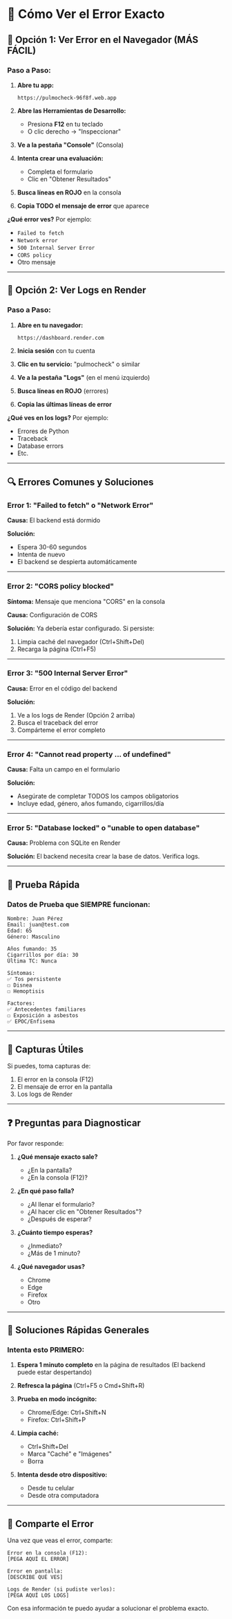 # 🐛 Cómo Ver el Error Exacto

## 🎯 Opción 1: Ver Error en el Navegador (MÁS FÁCIL)

### Paso a Paso:

1. **Abre tu app:**
   ```
   https://pulmocheck-96f8f.web.app
   ```

2. **Abre las Herramientas de Desarrollo:**
   - Presiona **F12** en tu teclado
   - O clic derecho → "Inspeccionar"

3. **Ve a la pestaña "Console"** (Consola)

4. **Intenta crear una evaluación:**
   - Completa el formulario
   - Clic en "Obtener Resultados"

5. **Busca líneas en ROJO** en la consola

6. **Copia TODO el mensaje de error** que aparece

**¿Qué error ves?** Por ejemplo:
- `Failed to fetch`
- `Network error`
- `500 Internal Server Error`
- `CORS policy`
- Otro mensaje

---

## 🎯 Opción 2: Ver Logs en Render

### Paso a Paso:

1. **Abre en tu navegador:**
   ```
   https://dashboard.render.com
   ```

2. **Inicia sesión** con tu cuenta

3. **Clic en tu servicio:** "pulmocheck" o similar

4. **Ve a la pestaña "Logs"** (en el menú izquierdo)

5. **Busca líneas en ROJO** (errores)

6. **Copia las últimas líneas de error**

**¿Qué ves en los logs?** Por ejemplo:
- Errores de Python
- Traceback
- Database errors
- Etc.

---

## 🔍 Errores Comunes y Soluciones

### Error 1: "Failed to fetch" o "Network Error"

**Causa:** El backend está dormido

**Solución:**
- Espera 30-60 segundos
- Intenta de nuevo
- El backend se despierta automáticamente

---

### Error 2: "CORS policy blocked"

**Síntoma:** Mensaje que menciona "CORS" en la consola

**Causa:** Configuración de CORS

**Solución:** Ya debería estar configurado. Si persiste:
1. Limpia caché del navegador (Ctrl+Shift+Del)
2. Recarga la página (Ctrl+F5)

---

### Error 3: "500 Internal Server Error"

**Causa:** Error en el código del backend

**Solución:**
1. Ve a los logs de Render (Opción 2 arriba)
2. Busca el traceback del error
3. Compárteme el error completo

---

### Error 4: "Cannot read property ... of undefined"

**Causa:** Falta un campo en el formulario

**Solución:**
- Asegúrate de completar TODOS los campos obligatorios
- Incluye edad, género, años fumando, cigarrillos/día

---

### Error 5: "Database locked" o "unable to open database"

**Causa:** Problema con SQLite en Render

**Solución:**
El backend necesita crear la base de datos. Verifica logs.

---

## 🧪 Prueba Rápida

### Datos de Prueba que SIEMPRE funcionan:

```
Nombre: Juan Pérez
Email: juan@test.com
Edad: 65
Género: Masculino

Años fumando: 35
Cigarrillos por día: 30
Última TC: Nunca

Síntomas:
✅ Tos persistente
☐ Disnea
☐ Hemoptisis

Factores:
✅ Antecedentes familiares
☐ Exposición a asbestos
✅ EPOC/Enfisema
```

---

## 📸 Capturas Útiles

Si puedes, toma capturas de:
1. El error en la consola (F12)
2. El mensaje de error en la pantalla
3. Los logs de Render

---

## ❓ Preguntas para Diagnosticar

Por favor responde:

1. **¿Qué mensaje exacto sale?**
   - ¿En la pantalla?
   - ¿En la consola (F12)?

2. **¿En qué paso falla?**
   - ¿Al llenar el formulario?
   - ¿Al hacer clic en "Obtener Resultados"?
   - ¿Después de esperar?

3. **¿Cuánto tiempo esperas?**
   - ¿Inmediato?
   - ¿Más de 1 minuto?

4. **¿Qué navegador usas?**
   - Chrome
   - Edge
   - Firefox
   - Otro

---

## 🔧 Soluciones Rápidas Generales

### Intenta esto PRIMERO:

1. **Espera 1 minuto completo** en la página de resultados
   (El backend puede estar despertando)

2. **Refresca la página** (Ctrl+F5 o Cmd+Shift+R)

3. **Prueba en modo incógnito:**
   - Chrome/Edge: Ctrl+Shift+N
   - Firefox: Ctrl+Shift+P

4. **Limpia caché:**
   - Ctrl+Shift+Del
   - Marca "Caché" e "Imágenes"
   - Borra

5. **Intenta desde otro dispositivo:**
   - Desde tu celular
   - Desde otra computadora

---

## 💬 Comparte el Error

Una vez que veas el error, comparte:

```
Error en la consola (F12):
[PEGA AQUÍ EL ERROR]

Error en pantalla:
[DESCRIBE QUÉ VES]

Logs de Render (si pudiste verlos):
[PEGA AQUÍ LOS LOGS]
```

Con esa información te puedo ayudar a solucionar el problema exacto.

